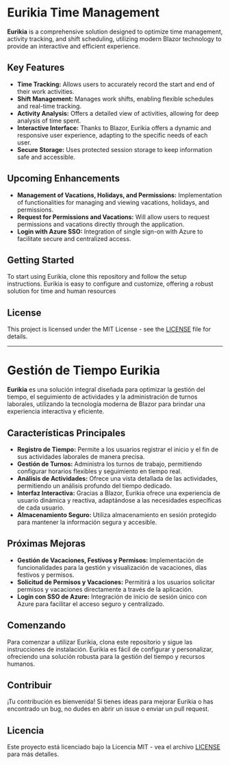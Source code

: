# Eurikia Time Management

**Eurikia** is a comprehensive solution designed to optimize time management, activity tracking, and shift scheduling, utilizing modern Blazor technology to provide an interactive and efficient experience.

## Key Features

- **Time Tracking:** Allows users to accurately record the start and end of their work activities.
- **Shift Management:** Manages work shifts, enabling flexible schedules and real-time tracking.
- **Activity Analysis:** Offers a detailed view of activities, allowing for deep analysis of time spent.
- **Interactive Interface:** Thanks to Blazor, Eurikia offers a dynamic and responsive user experience, adapting to the specific needs of each user.
- **Secure Storage:** Uses protected session storage to keep information safe and accessible.

## Upcoming Enhancements

- **Management of Vacations, Holidays, and Permissions:** Implementation of functionalities for managing and viewing vacations, holidays, and permissions.
- **Request for Permissions and Vacations:** Will allow users to request permissions and vacations directly through the application.
- **Login with Azure SSO:** Integration of single sign-on with Azure to facilitate secure and centralized access.

## Getting Started

To start using Eurikia, clone this repository and follow the setup instructions. Eurikia is easy to configure and customize, offering a robust solution for time and human resources

## License

This project is licensed under the MIT License - see the [LICENSE](LICENSE.txt) file for details.



---




# Gestión de Tiempo Eurikia

**Eurikia** es una solución integral diseñada para optimizar la gestión del tiempo, el seguimiento de actividades y la administración de turnos laborales, utilizando la tecnología moderna de Blazor para brindar una experiencia interactiva y eficiente.

## Características Principales

- **Registro de Tiempo:** Permite a los usuarios registrar el inicio y el fin de sus actividades laborales de manera precisa.
- **Gestión de Turnos:** Administra los turnos de trabajo, permitiendo configurar horarios flexibles y seguimiento en tiempo real.
- **Análisis de Actividades:** Ofrece una vista detallada de las actividades, permitiendo un análisis profundo del tiempo dedicado.
- **Interfaz Interactiva:** Gracias a Blazor, Eurikia ofrece una experiencia de usuario dinámica y reactiva, adaptándose a las necesidades específicas de cada usuario.
- **Almacenamiento Seguro:** Utiliza almacenamiento en sesión protegido para mantener la información segura y accesible.

## Próximas Mejoras

- **Gestión de Vacaciones, Festivos y Permisos:** Implementación de funcionalidades para la gestión y visualización de vacaciones, días festivos y permisos.
- **Solicitud de Permisos y Vacaciones:** Permitirá a los usuarios solicitar permisos y vacaciones directamente a través de la aplicación.
- **Login con SSO de Azure:** Integración de inicio de sesión único con Azure para facilitar el acceso seguro y centralizado.

## Comenzando

Para comenzar a utilizar Eurikia, clona este repositorio y sigue las instrucciones de instalación. Eurikia es fácil de configurar y personalizar, ofreciendo una solución robusta para la gestión del tiempo y recursos humanos.

## Contribuir

¡Tu contribución es bienvenida! Si tienes ideas para mejorar Eurikia o has encontrado un bug, no dudes en abrir un issue o enviar un pull request.


## Licencia

Este proyecto está licenciado bajo la Licencia MIT - vea el archivo [LICENSE](LICENSE.txt) para más detalles.
